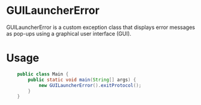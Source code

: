 # GUILauncherError

GUILauncherError is a custom exception class that displays error messages as pop-ups using a graphical user interface (GUI).


# Usage 
```java
    public class Main {
        public static void main(String[] args) {
            new GUILauncherError().exitProtocol();
        }
    }
```
